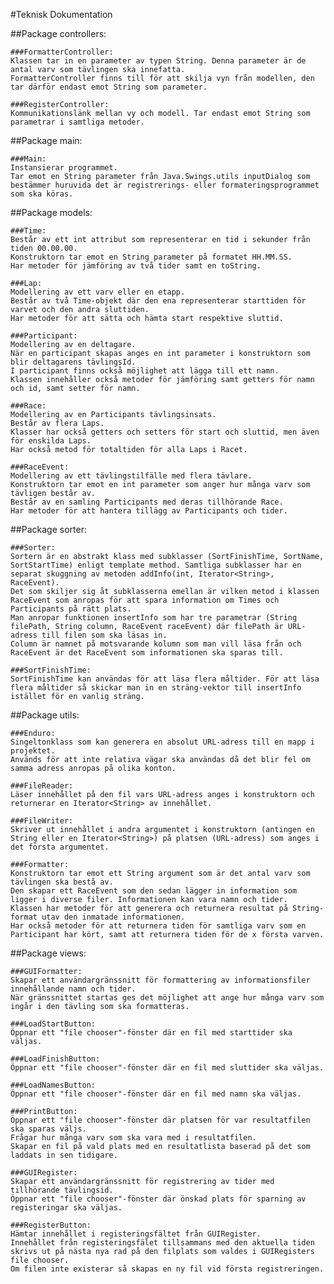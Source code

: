 #Teknisk Dokumentation

##Package controllers:

	###FormatterController:
	Klassen tar in en parameter av typen String. Denna parameter är de antal varv som tävlingen ska innefatta.
	FormatterController finns till för att skilja vyn från modellen, den tar därför endast emot String som parameter.

	###RegisterController:
	Kommunikationslänk mellan vy och modell. Tar endast emot String som parametrar i samtliga metoder.

##Package main:

	###Main:
	Instansierar programmet.
	Tar emot en String parameter från Java.Swings.utils inputDialog som bestämmer huruvida det är registrerings- eller formateringsprogrammet som ska köras.

##Package models:

	###Time:
	Består av ett int attribut som representerar en tid i sekunder från tiden 00.00.00.
	Konstruktorn tar emot en String parameter på formatet HH.MM.SS.
	Har metoder för jämföring av två tider samt en toString.

	###Lap:
	Modellering av ett varv eller en etapp.
	Består av två Time-objekt där den ena representerar starttiden för varvet och den andra sluttiden.
	Har metoder för att sätta och hämta start respektive sluttid.
	
	###Participant:
	Modellering av en deltagare.
	När en participant skapas anges en int parameter i konstruktorn som blir deltagarens tävlingsId.
	I participant finns också möjlighet att lägga till ett namn.
	Klassen innehåller också metoder för jämföring samt getters för namn och id, samt setter för namn.
	
	###Race:
	Modellering av en Participants tävlingsinsats.
	Består av flera Laps.
	Klasser har också getters och setters för start och sluttid, men även för enskilda Laps.
	Har också metod för totaltiden för alla Laps i Racet.
	
	###RaceEvent:
	Modellering av ett tävlingstilfälle med flera tävlare.
	Konstruktorn tar emot en int parameter som anger hur många varv som tävligen består av.
	Består av en samling Participants med deras tillhörande Race.
	Har metoder för att hantera tillägg av Participants och tider.
	
##Package sorter:
	
	###Sorter: 
	Sortern är en abstrakt klass med subklasser (SortFinishTime, SortName, SortStartTime) enligt template method. Samtliga subklasser har en separat skuggning av metoden addInfo(int, Iterator<String>, RaceEvent).
	Det som skiljer sig åt subklasserna emellan är vilken metod i klassen RaceEvent som anropas för att spara information om Times och Participants på rätt plats.
	Man anropar funktionen insertInfo som har tre parametrar (String filePath, String column, RaceEvent raceEvent) där filePath är URL-adress till filen som ska läsas in. 
	Column är namnet på motsvarande kolumn som man vill läsa från och RaceEvent är det RaceEvent som informationen ska sparas till.

    ###SortFinishTime:
    SortFinishTime kan användas för att läsa flera måltider. För att läsa flera måltider så skickar man in en sträng-vektor till insertInfo istället för en vanlig sträng.


##Package utils:
	
	###Enduro:
	Singeltonklass som kan generera en absolut URL-adress till en mapp i projektet.
	Används för att inte relativa vägar ska användas då det blir fel om samma adress anropas på olika konton.
	
	###FileReader:
	Läser innehållet på den fil vars URL-adress anges i konstruktorn och returnerar en Iterator<String> av innehållet.
	
	###FileWriter:
	Skriver ut innehållet i andra argumentet i konstruktorn (antingen en String eller en Iterator<String>) på platsen (URL-adress) som anges i det första argumentet.

	###Formatter:
	Konstruktorn tar emot ett String argument som är det antal varv som tävlingen ska bestå av.
	Den skapar ett RaceEvent som den sedan lägger in information som ligger i diverse filer. Informationen kan vara namn och tider.
	Klassen har metoder för att generera och returnera resultat på String-format utav den inmatade informationen.
	Har också metoder för att returnera tiden för samtliga varv som en Participant har kört, samt att returnera tiden för de x första varven.
	
##Package views:

	###GUIFormatter:
	Skapar ett användargränssnitt för formattering av informationsfiler innehållande namn och tider.
	När gränssnittet startas ges det möjlighet att ange hur många varv som ingår i den tävling som ska formatteras.
	
	###LoadStartButton:
	Öppnar ett "file chooser"-fönster där en fil med starttider ska väljas.
	
	###LoadFinishButton:
	Öppnar ett "file chooser"-fönster där en fil med sluttider ska väljas.
	
	###LoadNamesButton:
	Öppnar ett "file chooser"-fönster där en fil med namn ska väljas.
	
	###PrintButton:
	Öppnar ett "file chooser"-fönster där platsen för var resultatfilen ska sparas väljs.
	Frågar hur många varv som ska vara med i resultatfilen.
	Skapar en fil på vald plats med en resultatlista baserad på det som laddats in sen tidigare.
	
	###GUIRegister:
	Skapar ett användargränssnitt för registrering av tider med tillhörande tävlingsid.
	Öppnar ett "file chooser"-fönster där önskad plats för sparning av registeringar ska väljas.
	
	###RegisterButton:
	Hämtar innehållet i registeringsfältet från GUIRegister.
	Innehållet från registeringsfälet tillsammans med den aktuella tiden skrivs ut på nästa nya rad på den filplats som valdes i GUIRegisters file chooser.
	Om filen inte existerar så skapas en ny fil vid första registreringen.
	
	
	
	
	

